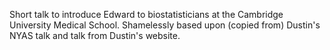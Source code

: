 Short talk to introduce Edward to biostatisticians at the Cambridge University Medical School.
Shamelessly based upon (copied from) Dustin's NYAS talk and talk from Dustin's website.
